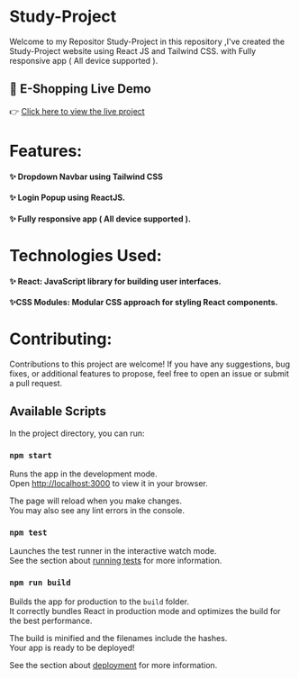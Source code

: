 # Study-Project

Welcome to my Repositor Study-Project in this repository ,I've created the Study-Project website using React JS and Tailwind CSS. with Fully responsive app ( All device supported ).

## 🛒 E-Shopping Live Demo

👉 [Click here to view the live project](https://e-shopping-six-delta.vercel.app/)


# Features:

<div>
  <h4> ✨ Dropdown Navbar using Tailwind CSS</h4>
  <h4> ✨ Login Popup using ReactJS.</h4>
  <h4> ✨ Fully responsive app ( All device supported ). </h4>
</div>

# Technologies Used:

<div>
  <h4> ✨ React: JavaScript library for building user interfaces.</h4>
  <h4> ✨CSS Modules: Modular CSS approach for styling React components.</h4>
</div>

 # Contributing:

 Contributions to this project are welcome! If you have any suggestions, bug fixes, or additional features to propose, feel free to open an issue or submit a pull request.




   
## Available Scripts

In the project directory, you can run:

### `npm start`

Runs the app in the development mode.\
Open [http://localhost:3000](http://localhost:3000) to view it in your browser.

The page will reload when you make changes.\
You may also see any lint errors in the console.

### `npm test`

Launches the test runner in the interactive watch mode.\
See the section about [running tests](https://facebook.github.io/create-react-app/docs/running-tests) for more information.

### `npm run build`

Builds the app for production to the `build` folder.\
It correctly bundles React in production mode and optimizes the build for the best performance.

The build is minified and the filenames include the hashes.\
Your app is ready to be deployed!

See the section about [deployment](https://facebook.github.io/create-react-app/docs/deployment) for more information.

